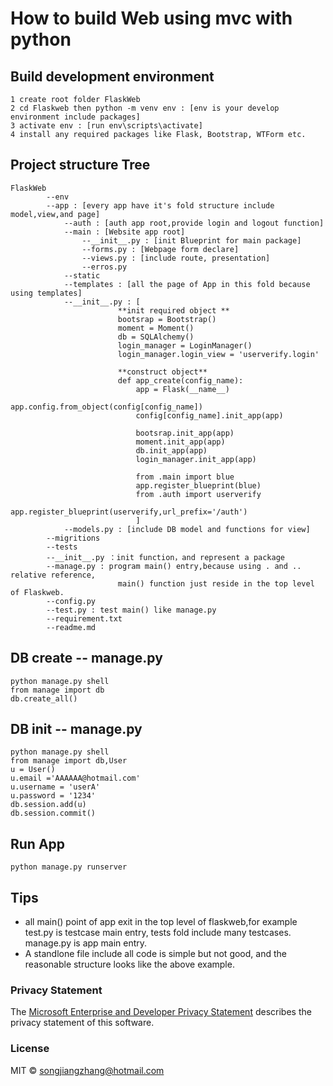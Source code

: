 # How to build Web using mvc with python 
## Build development environment
    1 create root folder FlaskWeb
    2 cd Flaskweb then python -m venv env : [env is your develop environment include packages]
    3 activate env : [run env\scripts\activate]
    4 install any required packages like Flask, Bootstrap, WTForm etc.
## Project structure Tree
    FlaskWeb 
            --env
            --app : [every app have it's fold structure include model,view,and page]
                --auth : [auth app root,provide login and logout function] 
                --main : [Website app root]
                    --__init__.py : [init Blueprint for main package]
                    --forms.py : [Webpage form declare]
                    --views.py : [include route, presentation]
                    --erros.py
                --static
                --templates : [all the page of App in this fold because using templates]
                --__init__.py : [
                            **init required object **
                            bootsrap = Bootstrap()
                            moment = Moment()
                            db = SQLAlchemy()
                            login_manager = LoginManager()
                            login_manager.login_view = 'userverify.login'
            
                            **construct object**
                            def app_create(config_name):
                                app = Flask(__name__)
                                app.config.from_object(config[config_name])
                                config[config_name].init_app(app)
                            
                                bootsrap.init_app(app)
                                moment.init_app(app)
                                db.init_app(app)
                                login_manager.init_app(app)
                                
                                from .main import blue 
                                app.register_blueprint(blue)
                                from .auth import userverify
                                app.register_blueprint(userverify,url_prefix='/auth')
                                ]
                --models.py : [include DB model and functions for view]
            --migritions
            --tests
            --__init__.py ：init function，and represent a package
            --manage.py : program main() entry,because using . and .. relative reference,
                            main() function just reside in the top level of Flaskweb. 
            --config.py
            --test.py : test main() like manage.py
            --requirement.txt
            --readme.md
            
## DB create -- manage.py

    python manage.py shell
    from manage import db
    db.create_all()

## DB init -- manage.py

    python manage.py shell
    from manage import db,User
    u = User()
    u.email ='AAAAAA@hotmail.com'
    u.username = 'userA'
    u.password = '1234'
    db.session.add(u)
    db.session.commit()

## Run App
    
    python manage.py runserver

## Tips

* all main() point of app exit in the top level of flaskweb,for example test.py is testcase main entry, tests fold include many testcases. manage.py is app main entry.
* A standlone file include all code is simple but not good, and the reasonable structure looks like the above example.

### Privacy Statement

The [Microsoft Enterprise and Developer Privacy Statement]() describes the privacy statement of this software.

### License

MIT © songjiangzhang@hotmail.com